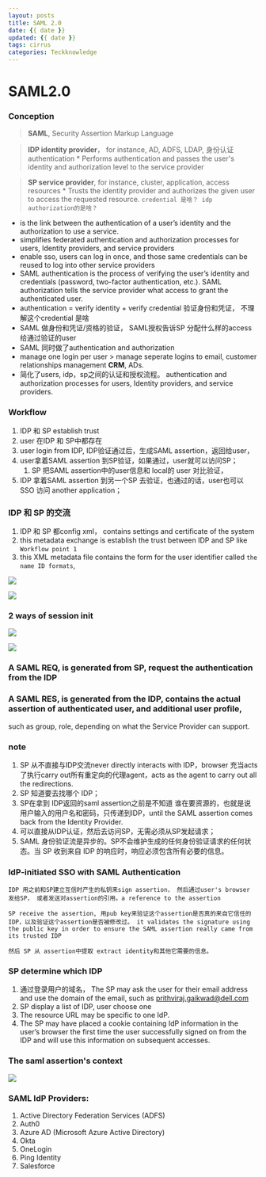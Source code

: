 ```yaml
---
layout: posts
title: SAML 2.0
date: {{ date }}
updated: {{ date }}
tags: cirrus
categories: Teckknowledge
---
```


# SAML2.0


### Conception
>  **SAML**, Security Assertion Markup Language

>  **IDP identity provider**， for instance, AD,  ADFS, LDAP, 身份认证authentication
    * Performs authentication and passes the user's identity and authorization level to the service provider
    
> **SP service provider**, for instance, cluster, application,  access resources
    * Trusts the identity provider and authorizes the given user to access the requested resource.
`credential 是啥？ idp authorization的是啥？`

* is the link between the authentication of a user’s identity and the authorization to use a service.
* simplifies federated authentication and authorization processes for users, Identity providers, and service providers
* enable sso, users can log in once, and those same credentials can be reused to log into other service providers
* SAML authentication is the process of verifying the user’s identity and credentials (password, two-factor authentication, etc.). SAML authorization tells the service provider what access to grant the authenticated user.
* authentication = verify identity + verify credential  验证身份和凭证， <font bgcolor=##FF7F50>不理解这个credential 是啥</font>
* SAML 做身份和凭证/资格的验证， SAML授权告诉SP 分配什么样的access 给通过验证的user
* SAML 同时做了authentication and authorization
* manage one login per user > manage seperate logins to email, customer relationships management **CRM**, ADs.
* 简化了users, idp，sp之间的认证和授权流程。 authentication and authorization processes for users, Identity providers, and service providers.





###  Workflow
1. IDP 和 SP establish trust
2. user 在IDP 和 SP中都存在
3. user login from IDP, IDP验证通过后，生成SAML assertion，返回给user，
4. user拿着SAML assertion 到SP验证，如果通过，user就可以访问SP；
    1. SP 把SAML assertion中的user信息和 local的 user 对比验证，
5. IDP 拿着SAML assertion 到另一个SP 去验证，也通过的话，user也可以SSO 访问 another application；


### IDP 和 SP 的交流
1. IDP 和 SP 都config xml， contains settings and certificate of the system
2. this metadata exchange is establish the trust between IDP and SP like `Workflow point 1`
3. this XML metadata file contains the form for the user identifier called `the name ID formats`, 

![](/uploads/315430821585906.png)

![](/uploads/149184710911054.png)



### 2 ways of session init

![](/uploads/288243668946728.png)


![](/uploads/409973578816914.png)

 
### A SAML REQ, is generated from SP, request the authentication from the IDP

### A SAML RES, is generated from the IDP, contains the actual assertion of authenticated user, and additional user profile,
such as group, role, depending on what the Service Provider can support.

### note
1. SP 从不直接与IDP交流never directly interacts with IDP，browser 充当acts了执行carry out所有重定向的代理agent，acts as the agent to carry out all the redirections.
2. SP 知道要去找哪个 IDP；
3. SP在拿到 IDP返回的saml assertion之前是不知道 谁在要资源的，也就是说用户输入的用户名和密码，只传递到IDP，until the SAML assertion comes back from the Identity Provider.
4. 可以直接从IDP认证，然后去访问SP，无需必须从SP发起请求；
5. SAML 身份验证流是异步的。SP不会维护生成的任何身份验证请求的任何状态。当 SP 收到来自 IDP 的响应时，响应必须包含所有必要的信息。

### IdP-initiated SSO with SAML Authentication

`IDP 用之前和SP建立互信时产生的私钥来sign assertion， 然后通过user's browser 发给SP， 或者发送对assertion的引用。a reference to the assertion`

`SP receive the assertion, 用pub key来验证这个assertion是否真的来自它信任的IDP，以及验证这个assertion是否被修改过。 it validates the signature using the public key in order to ensure the SAML assertion really came from its trusted IDP`

`然后 SP 从 assertion中提取 extract identity和其他它需要的信息。`

### SP determine which IDP
1. 通过登录用户的域名， The SP may ask the user for their email address and use the domain of the email, such as  prithviraj.gaikwad@dell.com
2. SP display a list of IDP,  user choose one 
3. The resource URL may be specific to one IdP. 
4. The SP may have placed a cookie containing IdP information in the user’s browser the first time the user successfully signed on from the IDP and will use this information on subsequent accesses.

### The saml assertion's context


![](/uploads/589974006532594.png)




### SAML IdP Providers:

1. Active Directory Federation Services (ADFS)
2. Auth0
3. Azure AD (Microsoft Azure Active Directory)
4. Okta
5. OneLogin
6. Ping Identity
7. Salesforce